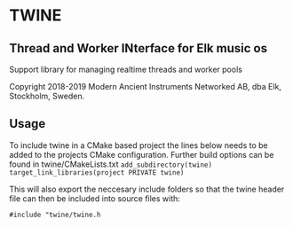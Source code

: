 # TWINE
## Thread and Worker INterface for Elk music os

Support library for managing realtime threads and worker pools

Copyright 2018-2019 Modern Ancient Instruments Networked AB, dba Elk, Stockholm, Sweden.

## Usage
To include twine in a CMake based project the lines below needs to be added to the projects CMake configuration. Further build options can be found in twine/CMakeLists.txt
`add_subdirectory(twine)`
`target_link_libraries(project PRIVATE twine)`

This will also export the neccesary include folders so that the twine header file can then be included into source files with:

`#include "twine/twine.h`